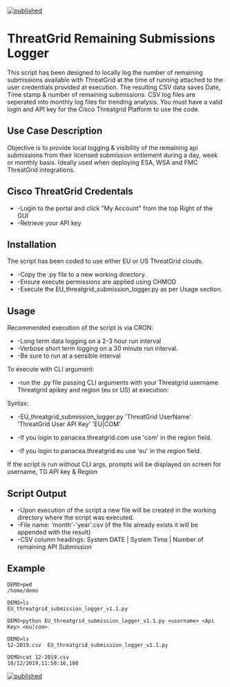 [![published](https://static.production.devnetcloud.com/codeexchange/assets/images/devnet-published.svg)](https://developer.cisco.com/codeexchange/github/repo/DT-dev1/TG-EU_SubmissionLogger)

# ThreatGrid Remaining Submissions Logger

This script has been designed to locally log the number of remaining submissions available with ThreatGrid at the time of running attached to the user credentials provided at execution. The resulting CSV data saves Date, Time stamp & number of remaining submissions. CSV log files are seperated into monthly log files for trending analysis.   You must have a valid login and API key for the Cisco Threatgrid Platform to use the code. 

## Use Case Description

Objective is to provide local logging & visibility of the remaining api submissions from their licensed submission entlement during a day, week or monthly basis. Ideally used when deploying ESA, WSA and FMC ThreatGrid integrations.

## Cisco ThreatGrid Credentals

* -Login to the portal and click "My Account" from the top Right of the GUI
* -Retrieve your API key

## Installation

The script has been coded to use either EU or US ThreatGrid clouds.

* -Copy the .py file to a new working directory.
* -Ensure execute permissions are applied using CHMOD
* -Execute the EU_threatgrid_submission_logger.py as per Usage section.

## Usage

Recommended execution of the script is via CRON:

* -Long term data logging on a 2-3 hour run interval
* -Verbose short term logging on a 30 minute run interval.
* -Be sure to run at a sensible interval  

To execute with CLI argument:   
* -run the .py file passing CLI arguments with your Threatgrid username Threatgrid apikey and region (eu or US) at execution:  

Syntax: 
* -EU_threatgrid_submission_logger.py 'ThreatGrid UserName' 'ThreatGrid User API Key' 'EU|COM'

* -If you login to panacea.threatgrid.com use 'com' in the region field.
* -If you login to panacea.threatgrid.eu use 'eu' in the region field.

If the script is run without CLI args,  prompts will be displayed on screen for username, TG API key & Region

## Script Output

* -Upon execution of the script a new file will be created in the working directory where the script was executed.
* -File name: 'month'-'year'.csv (if the file already exists it will be appended with the result)
* -CSV column headings: System DATE | System Time | Number of remaining API Submission

## Example

````
DEMO>pwd
/home/demo

DEMO>ls
EU_threatgrid_submission_logger_v1.1.py

DEMO>python EU_threatgrid_submission_logger_v1.1.py <username> <Api Key> <eu|com>

DEMO>ls
12-2019.csv  EU_threatgrid_submission_logger_v1.1.py

DEMO>cat 12-2019.csv
10/12/2019,11:58:16,100

````
[![published](https://static.production.devnetcloud.com/codeexchange/assets/images/devnet-published.svg)](https://developer.cisco.com/codeexchange/github/repo/DT-dev1/TG-EU_SubmissionLogger)
